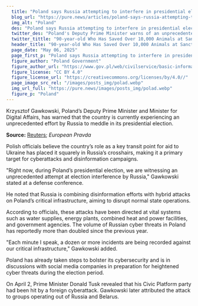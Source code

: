 ```yaml
---
  title: "Poland says Russia attempting to interfere in presidential election"
  blog_url: "https://pure.news/articles/poland-says-russia-attempting-to-interfere-in-presidential-election"
  img_alt: "Poland"
  des: "Poland says Russia attempting to interfere in presidential election"
  twitter_des: "Poland's Deputy Prime Minister warns of an unprecedented Russian attempt to interfere in the presidential election through cyberattacks and disinformation targeting critical infrastructure."
  twitter_tittle: "90-year-old Who Has Saved Over 10,000 Animals at Sanctuary Has No Plans to Retire"
  header_title: "90-year-old Who Has Saved Over 10,000 Animals at Sanctuary Has No Plans to Retire"
  page_date: "May 06, 2025"
  page_first_p: "Poland says Russia attempting to interfere in presidential election"
  figure_author: "Poland Government"
  figure_author_url: "https://www.gov.pl/web/civilservice/basic-information-about-poland"
  figure_license: "CC BY 4.0"
  figure_license_url: "https://creativecommons.org/licenses/by/4.0//"
  page_image_src_rel: "/images/posts_img/polad.webp"
  img_url_full: "https://pure.news/images/posts_img/polad.webp"
  figure_p: "Poland"
---
```


Krzysztof Gawkowski, Poland’s Deputy Prime Minister and Minister for Digital Affairs, has warned that the country is currently experiencing an unprecedented effort by Russia to meddle in its presidential election.

**Source:** <u><a target="_blank" href="https://www.reuters.com/world/europe/poland-says-russia-is-trying-interfere-presidential-election-2025-05-06/">Reuters</a></u>; _European Pravda_

Polish officials believe the country’s role as a key transit point for aid to Ukraine has placed it squarely in Russia’s crosshairs, making it a primary target for cyberattacks and disinformation campaigns.

"Right now, during Poland’s presidential election, we are witnessing an unprecedented attempt at election interference by Russia," Gawkowski stated at a defense conference.

He noted that Russia is combining disinformation efforts with hybrid attacks on Poland’s critical infrastructure, aiming to disrupt normal state operations.

According to officials, these attacks have been directed at vital systems such as water supplies, energy plants, combined heat and power facilities, and government agencies. The volume of Russian cyber threats in Poland has reportedly more than doubled since the previous year.

"Each minute I speak, a dozen or more incidents are being recorded against our critical infrastructure," Gawkowski added.

Poland has already taken steps to bolster its cybersecurity and is in discussions with social media companies in preparation for heightened cyber threats during the election period.

On April 2, Prime Minister Donald Tusk revealed that his Civic Platform party had been hit by a foreign cyberattack. Gawkowski later attributed the attack to groups operating out of Russia and Belarus.

